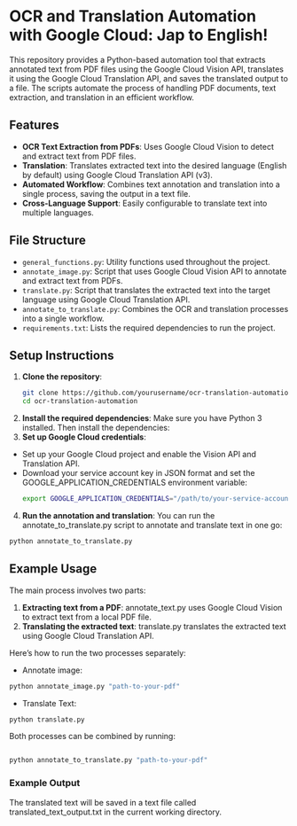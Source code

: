 # OCR and Translation Automation with Google Cloud: Jap to English!

This repository provides a Python-based automation tool that extracts annotated text from PDF files using the Google Cloud Vision API, translates it using the Google Cloud Translation API, and saves the translated output to a file. The scripts automate the process of handling PDF documents, text extraction, and translation in an efficient workflow.

## Features
- **OCR Text Extraction from PDFs**: Uses Google Cloud Vision to detect and extract text from PDF files.
- **Translation**: Translates extracted text into the desired language (English by default) using Google Cloud Translation API (v3).
- **Automated Workflow**: Combines text annotation and translation into a single process, saving the output in a text file.
- **Cross-Language Support**: Easily configurable to translate text into multiple languages.

## File Structure

- `general_functions.py`: Utility functions used throughout the project.
- `annotate_image.py`: Script that uses Google Cloud Vision API to annotate and extract text from PDFs.
- `translate.py`: Script that translates the extracted text into the target language using Google Cloud Translation API.
- `annotate_to_translate.py`: Combines the OCR and translation processes into a single workflow.
- `requirements.txt`: Lists the required dependencies to run the project.

## Setup Instructions

1. **Clone the repository**:
   ```bash
   git clone https://github.com/yourusername/ocr-translation-automation.git
   cd ocr-translation-automation
2. **Install the required dependencies**: Make sure you have Python 3 installed. Then install the dependencies:
3. **Set up Google Cloud credentials**:

- Set up your Google Cloud project and enable the Vision API and Translation API.
- Download your service account key in JSON format and set the GOOGLE_APPLICATION_CREDENTIALS environment variable:
  ```bash
  export GOOGLE_APPLICATION_CREDENTIALS="/path/to/your-service-account-key.json"

4. **Run the annotation and translation**: You can run the annotate_to_translate.py script to annotate and translate text in one go:

```bash
python annotate_to_translate.py
```
## Example Usage
The main process involves two parts:

1. **Extracting text from a PDF**: annotate_text.py uses Google Cloud Vision to extract text from a local PDF file.
2. **Translating the extracted text**: translate.py translates the extracted text using Google Cloud Translation API.

Here’s how to run the two processes separately:

- Annotate image:

```bash
python annotate_image.py "path-to-your-pdf"
```
- Translate Text:

```bash
python translate.py
```
Both processes can be combined by running:

```bash

python annotate_to_translate.py "path-to-your-pdf"
```
### Example Output
The translated text will be saved in a text file called translated_text_output.txt in the current working directory.
